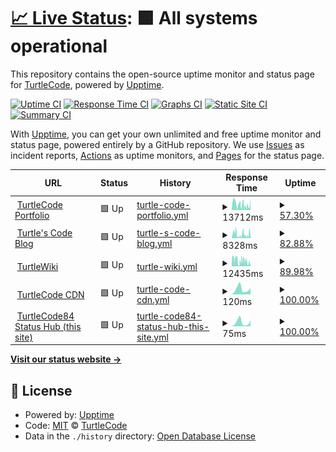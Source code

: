 # [📈 Live Status](https://turtlecode84.github.io/status): <!--live status--> **🟩 All systems operational**

This repository contains the open-source uptime monitor and status page for [TurtleCode](https://turtlecode84.github.io/status), powered by [Upptime](https://github.com/upptime/upptime).

[![Uptime CI](https://github.com/turtlecode84/status/workflows/Uptime%20CI/badge.svg)](https://github.com/turtlecode84/status/actions?query=workflow%3A%22Uptime+CI%22)
[![Response Time CI](https://github.com/turtlecode84/status/workflows/Response%20Time%20CI/badge.svg)](https://github.com/turtlecode84/status/actions?query=workflow%3A%22Response+Time+CI%22)
[![Graphs CI](https://github.com/turtlecode84/status/workflows/Graphs%20CI/badge.svg)](https://github.com/turtlecode84/status/actions?query=workflow%3A%22Graphs+CI%22)
[![Static Site CI](https://github.com/turtlecode84/status/workflows/Static%20Site%20CI/badge.svg)](https://github.com/turtlecode84/status/actions?query=workflow%3A%22Static+Site+CI%22)
[![Summary CI](https://github.com/turtlecode84/status/workflows/Summary%20CI/badge.svg)](https://github.com/turtlecode84/status/actions?query=workflow%3A%22Summary+CI%22)

With [Upptime](https://upptime.js.org), you can get your own unlimited and free uptime monitor and status page, powered entirely by a GitHub repository. We use [Issues](https://github.com/turtlecode84/status/issues) as incident reports, [Actions](https://github.com/turtlecode84/status/actions) as uptime monitors, and [Pages](https://turtlecode84.github.io/status) for the status page.

<!--start: status pages-->
<!-- This summary is generated by Upptime (https://github.com/upptime/upptime) -->
<!-- Do not edit this manually, your changes will be overwritten -->
<!-- prettier-ignore -->
| URL | Status | History | Response Time | Uptime |
| --- | ------ | ------- | ------------- | ------ |
| <img alt="" src="https://favicons.githubusercontent.com/portfolio.turtlecode84.repl.co" height="13"> [TurtleCode Portfolio](https://portfolio.turtlecode84.repl.co) | 🟩 Up | [turtle-code-portfolio.yml](https://github.com/TurtleCode84/status/commits/HEAD/history/turtle-code-portfolio.yml) | <details><summary><img alt="Response time graph" src="./graphs/turtle-code-portfolio/response-time-week.png" height="20"> 13712ms</summary><br><a href="https://turtlecode84.github.io/status/history/turtle-code-portfolio"><img alt="Response time 8959" src="https://img.shields.io/endpoint?url=https%3A%2F%2Fraw.githubusercontent.com%2FTurtleCode84%2Fstatus%2FHEAD%2Fapi%2Fturtle-code-portfolio%2Fresponse-time.json"></a><br><a href="https://turtlecode84.github.io/status/history/turtle-code-portfolio"><img alt="24-hour response time 11552" src="https://img.shields.io/endpoint?url=https%3A%2F%2Fraw.githubusercontent.com%2FTurtleCode84%2Fstatus%2FHEAD%2Fapi%2Fturtle-code-portfolio%2Fresponse-time-day.json"></a><br><a href="https://turtlecode84.github.io/status/history/turtle-code-portfolio"><img alt="7-day response time 13712" src="https://img.shields.io/endpoint?url=https%3A%2F%2Fraw.githubusercontent.com%2FTurtleCode84%2Fstatus%2FHEAD%2Fapi%2Fturtle-code-portfolio%2Fresponse-time-week.json"></a><br><a href="https://turtlecode84.github.io/status/history/turtle-code-portfolio"><img alt="30-day response time 8959" src="https://img.shields.io/endpoint?url=https%3A%2F%2Fraw.githubusercontent.com%2FTurtleCode84%2Fstatus%2FHEAD%2Fapi%2Fturtle-code-portfolio%2Fresponse-time-month.json"></a><br><a href="https://turtlecode84.github.io/status/history/turtle-code-portfolio"><img alt="1-year response time 8959" src="https://img.shields.io/endpoint?url=https%3A%2F%2Fraw.githubusercontent.com%2FTurtleCode84%2Fstatus%2FHEAD%2Fapi%2Fturtle-code-portfolio%2Fresponse-time-year.json"></a></details> | <details><summary><a href="https://turtlecode84.github.io/status/history/turtle-code-portfolio">57.30%</a></summary><a href="https://turtlecode84.github.io/status/history/turtle-code-portfolio"><img alt="All-time uptime 77.10%" src="https://img.shields.io/endpoint?url=https%3A%2F%2Fraw.githubusercontent.com%2FTurtleCode84%2Fstatus%2FHEAD%2Fapi%2Fturtle-code-portfolio%2Fuptime.json"></a><br><a href="https://turtlecode84.github.io/status/history/turtle-code-portfolio"><img alt="24-hour uptime 51.79%" src="https://img.shields.io/endpoint?url=https%3A%2F%2Fraw.githubusercontent.com%2FTurtleCode84%2Fstatus%2FHEAD%2Fapi%2Fturtle-code-portfolio%2Fuptime-day.json"></a><br><a href="https://turtlecode84.github.io/status/history/turtle-code-portfolio"><img alt="7-day uptime 57.30%" src="https://img.shields.io/endpoint?url=https%3A%2F%2Fraw.githubusercontent.com%2FTurtleCode84%2Fstatus%2FHEAD%2Fapi%2Fturtle-code-portfolio%2Fuptime-week.json"></a><br><a href="https://turtlecode84.github.io/status/history/turtle-code-portfolio"><img alt="30-day uptime 77.10%" src="https://img.shields.io/endpoint?url=https%3A%2F%2Fraw.githubusercontent.com%2FTurtleCode84%2Fstatus%2FHEAD%2Fapi%2Fturtle-code-portfolio%2Fuptime-month.json"></a><br><a href="https://turtlecode84.github.io/status/history/turtle-code-portfolio"><img alt="1-year uptime 77.10%" src="https://img.shields.io/endpoint?url=https%3A%2F%2Fraw.githubusercontent.com%2FTurtleCode84%2Fstatus%2FHEAD%2Fapi%2Fturtle-code-portfolio%2Fuptime-year.json"></a></details>
| <img alt="" src="https://favicons.githubusercontent.com/blog.turtlecode84.repl.co" height="13"> [Turtle's Code Blog](https://blog.turtlecode84.repl.co) | 🟩 Up | [turtle-s-code-blog.yml](https://github.com/TurtleCode84/status/commits/HEAD/history/turtle-s-code-blog.yml) | <details><summary><img alt="Response time graph" src="./graphs/turtle-s-code-blog/response-time-week.png" height="20"> 8328ms</summary><br><a href="https://turtlecode84.github.io/status/history/turtle-s-code-blog"><img alt="Response time 5521" src="https://img.shields.io/endpoint?url=https%3A%2F%2Fraw.githubusercontent.com%2FTurtleCode84%2Fstatus%2FHEAD%2Fapi%2Fturtle-s-code-blog%2Fresponse-time.json"></a><br><a href="https://turtlecode84.github.io/status/history/turtle-s-code-blog"><img alt="24-hour response time 7071" src="https://img.shields.io/endpoint?url=https%3A%2F%2Fraw.githubusercontent.com%2FTurtleCode84%2Fstatus%2FHEAD%2Fapi%2Fturtle-s-code-blog%2Fresponse-time-day.json"></a><br><a href="https://turtlecode84.github.io/status/history/turtle-s-code-blog"><img alt="7-day response time 8328" src="https://img.shields.io/endpoint?url=https%3A%2F%2Fraw.githubusercontent.com%2FTurtleCode84%2Fstatus%2FHEAD%2Fapi%2Fturtle-s-code-blog%2Fresponse-time-week.json"></a><br><a href="https://turtlecode84.github.io/status/history/turtle-s-code-blog"><img alt="30-day response time 5521" src="https://img.shields.io/endpoint?url=https%3A%2F%2Fraw.githubusercontent.com%2FTurtleCode84%2Fstatus%2FHEAD%2Fapi%2Fturtle-s-code-blog%2Fresponse-time-month.json"></a><br><a href="https://turtlecode84.github.io/status/history/turtle-s-code-blog"><img alt="1-year response time 5521" src="https://img.shields.io/endpoint?url=https%3A%2F%2Fraw.githubusercontent.com%2FTurtleCode84%2Fstatus%2FHEAD%2Fapi%2Fturtle-s-code-blog%2Fresponse-time-year.json"></a></details> | <details><summary><a href="https://turtlecode84.github.io/status/history/turtle-s-code-blog">82.88%</a></summary><a href="https://turtlecode84.github.io/status/history/turtle-s-code-blog"><img alt="All-time uptime 90.75%" src="https://img.shields.io/endpoint?url=https%3A%2F%2Fraw.githubusercontent.com%2FTurtleCode84%2Fstatus%2FHEAD%2Fapi%2Fturtle-s-code-blog%2Fuptime.json"></a><br><a href="https://turtlecode84.github.io/status/history/turtle-s-code-blog"><img alt="24-hour uptime 86.47%" src="https://img.shields.io/endpoint?url=https%3A%2F%2Fraw.githubusercontent.com%2FTurtleCode84%2Fstatus%2FHEAD%2Fapi%2Fturtle-s-code-blog%2Fuptime-day.json"></a><br><a href="https://turtlecode84.github.io/status/history/turtle-s-code-blog"><img alt="7-day uptime 82.88%" src="https://img.shields.io/endpoint?url=https%3A%2F%2Fraw.githubusercontent.com%2FTurtleCode84%2Fstatus%2FHEAD%2Fapi%2Fturtle-s-code-blog%2Fuptime-week.json"></a><br><a href="https://turtlecode84.github.io/status/history/turtle-s-code-blog"><img alt="30-day uptime 90.75%" src="https://img.shields.io/endpoint?url=https%3A%2F%2Fraw.githubusercontent.com%2FTurtleCode84%2Fstatus%2FHEAD%2Fapi%2Fturtle-s-code-blog%2Fuptime-month.json"></a><br><a href="https://turtlecode84.github.io/status/history/turtle-s-code-blog"><img alt="1-year uptime 90.75%" src="https://img.shields.io/endpoint?url=https%3A%2F%2Fraw.githubusercontent.com%2FTurtleCode84%2Fstatus%2FHEAD%2Fapi%2Fturtle-s-code-blog%2Fuptime-year.json"></a></details>
| <img alt="" src="https://favicons.githubusercontent.com/turtlewiki.turtlecode84.repl.co" height="13"> [TurtleWiki](https://turtlewiki.turtlecode84.repl.co/wiki) | 🟩 Up | [turtle-wiki.yml](https://github.com/TurtleCode84/status/commits/HEAD/history/turtle-wiki.yml) | <details><summary><img alt="Response time graph" src="./graphs/turtle-wiki/response-time-week.png" height="20"> 12435ms</summary><br><a href="https://turtlecode84.github.io/status/history/turtle-wiki"><img alt="Response time 9809" src="https://img.shields.io/endpoint?url=https%3A%2F%2Fraw.githubusercontent.com%2FTurtleCode84%2Fstatus%2FHEAD%2Fapi%2Fturtle-wiki%2Fresponse-time.json"></a><br><a href="https://turtlecode84.github.io/status/history/turtle-wiki"><img alt="24-hour response time 10122" src="https://img.shields.io/endpoint?url=https%3A%2F%2Fraw.githubusercontent.com%2FTurtleCode84%2Fstatus%2FHEAD%2Fapi%2Fturtle-wiki%2Fresponse-time-day.json"></a><br><a href="https://turtlecode84.github.io/status/history/turtle-wiki"><img alt="7-day response time 12435" src="https://img.shields.io/endpoint?url=https%3A%2F%2Fraw.githubusercontent.com%2FTurtleCode84%2Fstatus%2FHEAD%2Fapi%2Fturtle-wiki%2Fresponse-time-week.json"></a><br><a href="https://turtlecode84.github.io/status/history/turtle-wiki"><img alt="30-day response time 9809" src="https://img.shields.io/endpoint?url=https%3A%2F%2Fraw.githubusercontent.com%2FTurtleCode84%2Fstatus%2FHEAD%2Fapi%2Fturtle-wiki%2Fresponse-time-month.json"></a><br><a href="https://turtlecode84.github.io/status/history/turtle-wiki"><img alt="1-year response time 9809" src="https://img.shields.io/endpoint?url=https%3A%2F%2Fraw.githubusercontent.com%2FTurtleCode84%2Fstatus%2FHEAD%2Fapi%2Fturtle-wiki%2Fresponse-time-year.json"></a></details> | <details><summary><a href="https://turtlecode84.github.io/status/history/turtle-wiki">89.98%</a></summary><a href="https://turtlecode84.github.io/status/history/turtle-wiki"><img alt="All-time uptime 92.67%" src="https://img.shields.io/endpoint?url=https%3A%2F%2Fraw.githubusercontent.com%2FTurtleCode84%2Fstatus%2FHEAD%2Fapi%2Fturtle-wiki%2Fuptime.json"></a><br><a href="https://turtlecode84.github.io/status/history/turtle-wiki"><img alt="24-hour uptime 80.17%" src="https://img.shields.io/endpoint?url=https%3A%2F%2Fraw.githubusercontent.com%2FTurtleCode84%2Fstatus%2FHEAD%2Fapi%2Fturtle-wiki%2Fuptime-day.json"></a><br><a href="https://turtlecode84.github.io/status/history/turtle-wiki"><img alt="7-day uptime 89.98%" src="https://img.shields.io/endpoint?url=https%3A%2F%2Fraw.githubusercontent.com%2FTurtleCode84%2Fstatus%2FHEAD%2Fapi%2Fturtle-wiki%2Fuptime-week.json"></a><br><a href="https://turtlecode84.github.io/status/history/turtle-wiki"><img alt="30-day uptime 92.67%" src="https://img.shields.io/endpoint?url=https%3A%2F%2Fraw.githubusercontent.com%2FTurtleCode84%2Fstatus%2FHEAD%2Fapi%2Fturtle-wiki%2Fuptime-month.json"></a><br><a href="https://turtlecode84.github.io/status/history/turtle-wiki"><img alt="1-year uptime 92.67%" src="https://img.shields.io/endpoint?url=https%3A%2F%2Fraw.githubusercontent.com%2FTurtleCode84%2Fstatus%2FHEAD%2Fapi%2Fturtle-wiki%2Fuptime-year.json"></a></details>
| <img alt="" src="https://favicons.githubusercontent.com/turtlecode84.github.io" height="13"> [TurtleCode CDN](https://turtlecode84.github.io/cdn) | 🟩 Up | [turtle-code-cdn.yml](https://github.com/TurtleCode84/status/commits/HEAD/history/turtle-code-cdn.yml) | <details><summary><img alt="Response time graph" src="./graphs/turtle-code-cdn/response-time-week.png" height="20"> 120ms</summary><br><a href="https://turtlecode84.github.io/status/history/turtle-code-cdn"><img alt="Response time 126" src="https://img.shields.io/endpoint?url=https%3A%2F%2Fraw.githubusercontent.com%2FTurtleCode84%2Fstatus%2FHEAD%2Fapi%2Fturtle-code-cdn%2Fresponse-time.json"></a><br><a href="https://turtlecode84.github.io/status/history/turtle-code-cdn"><img alt="24-hour response time 145" src="https://img.shields.io/endpoint?url=https%3A%2F%2Fraw.githubusercontent.com%2FTurtleCode84%2Fstatus%2FHEAD%2Fapi%2Fturtle-code-cdn%2Fresponse-time-day.json"></a><br><a href="https://turtlecode84.github.io/status/history/turtle-code-cdn"><img alt="7-day response time 120" src="https://img.shields.io/endpoint?url=https%3A%2F%2Fraw.githubusercontent.com%2FTurtleCode84%2Fstatus%2FHEAD%2Fapi%2Fturtle-code-cdn%2Fresponse-time-week.json"></a><br><a href="https://turtlecode84.github.io/status/history/turtle-code-cdn"><img alt="30-day response time 126" src="https://img.shields.io/endpoint?url=https%3A%2F%2Fraw.githubusercontent.com%2FTurtleCode84%2Fstatus%2FHEAD%2Fapi%2Fturtle-code-cdn%2Fresponse-time-month.json"></a><br><a href="https://turtlecode84.github.io/status/history/turtle-code-cdn"><img alt="1-year response time 126" src="https://img.shields.io/endpoint?url=https%3A%2F%2Fraw.githubusercontent.com%2FTurtleCode84%2Fstatus%2FHEAD%2Fapi%2Fturtle-code-cdn%2Fresponse-time-year.json"></a></details> | <details><summary><a href="https://turtlecode84.github.io/status/history/turtle-code-cdn">100.00%</a></summary><a href="https://turtlecode84.github.io/status/history/turtle-code-cdn"><img alt="All-time uptime 100.00%" src="https://img.shields.io/endpoint?url=https%3A%2F%2Fraw.githubusercontent.com%2FTurtleCode84%2Fstatus%2FHEAD%2Fapi%2Fturtle-code-cdn%2Fuptime.json"></a><br><a href="https://turtlecode84.github.io/status/history/turtle-code-cdn"><img alt="24-hour uptime 100.00%" src="https://img.shields.io/endpoint?url=https%3A%2F%2Fraw.githubusercontent.com%2FTurtleCode84%2Fstatus%2FHEAD%2Fapi%2Fturtle-code-cdn%2Fuptime-day.json"></a><br><a href="https://turtlecode84.github.io/status/history/turtle-code-cdn"><img alt="7-day uptime 100.00%" src="https://img.shields.io/endpoint?url=https%3A%2F%2Fraw.githubusercontent.com%2FTurtleCode84%2Fstatus%2FHEAD%2Fapi%2Fturtle-code-cdn%2Fuptime-week.json"></a><br><a href="https://turtlecode84.github.io/status/history/turtle-code-cdn"><img alt="30-day uptime 100.00%" src="https://img.shields.io/endpoint?url=https%3A%2F%2Fraw.githubusercontent.com%2FTurtleCode84%2Fstatus%2FHEAD%2Fapi%2Fturtle-code-cdn%2Fuptime-month.json"></a><br><a href="https://turtlecode84.github.io/status/history/turtle-code-cdn"><img alt="1-year uptime 100.00%" src="https://img.shields.io/endpoint?url=https%3A%2F%2Fraw.githubusercontent.com%2FTurtleCode84%2Fstatus%2FHEAD%2Fapi%2Fturtle-code-cdn%2Fuptime-year.json"></a></details>
| <img alt="" src="https://favicons.githubusercontent.com/turtlecode84.github.io" height="13"> [TurtleCode84 Status Hub (this site)](https://turtlecode84.github.io/status) | 🟩 Up | [turtle-code84-status-hub-this-site.yml](https://github.com/TurtleCode84/status/commits/HEAD/history/turtle-code84-status-hub-this-site.yml) | <details><summary><img alt="Response time graph" src="./graphs/turtle-code84-status-hub-this-site/response-time-week.png" height="20"> 75ms</summary><br><a href="https://turtlecode84.github.io/status/history/turtle-code84-status-hub-this-site"><img alt="Response time 97" src="https://img.shields.io/endpoint?url=https%3A%2F%2Fraw.githubusercontent.com%2FTurtleCode84%2Fstatus%2FHEAD%2Fapi%2Fturtle-code84-status-hub-this-site%2Fresponse-time.json"></a><br><a href="https://turtlecode84.github.io/status/history/turtle-code84-status-hub-this-site"><img alt="24-hour response time 110" src="https://img.shields.io/endpoint?url=https%3A%2F%2Fraw.githubusercontent.com%2FTurtleCode84%2Fstatus%2FHEAD%2Fapi%2Fturtle-code84-status-hub-this-site%2Fresponse-time-day.json"></a><br><a href="https://turtlecode84.github.io/status/history/turtle-code84-status-hub-this-site"><img alt="7-day response time 75" src="https://img.shields.io/endpoint?url=https%3A%2F%2Fraw.githubusercontent.com%2FTurtleCode84%2Fstatus%2FHEAD%2Fapi%2Fturtle-code84-status-hub-this-site%2Fresponse-time-week.json"></a><br><a href="https://turtlecode84.github.io/status/history/turtle-code84-status-hub-this-site"><img alt="30-day response time 97" src="https://img.shields.io/endpoint?url=https%3A%2F%2Fraw.githubusercontent.com%2FTurtleCode84%2Fstatus%2FHEAD%2Fapi%2Fturtle-code84-status-hub-this-site%2Fresponse-time-month.json"></a><br><a href="https://turtlecode84.github.io/status/history/turtle-code84-status-hub-this-site"><img alt="1-year response time 97" src="https://img.shields.io/endpoint?url=https%3A%2F%2Fraw.githubusercontent.com%2FTurtleCode84%2Fstatus%2FHEAD%2Fapi%2Fturtle-code84-status-hub-this-site%2Fresponse-time-year.json"></a></details> | <details><summary><a href="https://turtlecode84.github.io/status/history/turtle-code84-status-hub-this-site">100.00%</a></summary><a href="https://turtlecode84.github.io/status/history/turtle-code84-status-hub-this-site"><img alt="All-time uptime 100.00%" src="https://img.shields.io/endpoint?url=https%3A%2F%2Fraw.githubusercontent.com%2FTurtleCode84%2Fstatus%2FHEAD%2Fapi%2Fturtle-code84-status-hub-this-site%2Fuptime.json"></a><br><a href="https://turtlecode84.github.io/status/history/turtle-code84-status-hub-this-site"><img alt="24-hour uptime 100.00%" src="https://img.shields.io/endpoint?url=https%3A%2F%2Fraw.githubusercontent.com%2FTurtleCode84%2Fstatus%2FHEAD%2Fapi%2Fturtle-code84-status-hub-this-site%2Fuptime-day.json"></a><br><a href="https://turtlecode84.github.io/status/history/turtle-code84-status-hub-this-site"><img alt="7-day uptime 100.00%" src="https://img.shields.io/endpoint?url=https%3A%2F%2Fraw.githubusercontent.com%2FTurtleCode84%2Fstatus%2FHEAD%2Fapi%2Fturtle-code84-status-hub-this-site%2Fuptime-week.json"></a><br><a href="https://turtlecode84.github.io/status/history/turtle-code84-status-hub-this-site"><img alt="30-day uptime 100.00%" src="https://img.shields.io/endpoint?url=https%3A%2F%2Fraw.githubusercontent.com%2FTurtleCode84%2Fstatus%2FHEAD%2Fapi%2Fturtle-code84-status-hub-this-site%2Fuptime-month.json"></a><br><a href="https://turtlecode84.github.io/status/history/turtle-code84-status-hub-this-site"><img alt="1-year uptime 100.00%" src="https://img.shields.io/endpoint?url=https%3A%2F%2Fraw.githubusercontent.com%2FTurtleCode84%2Fstatus%2FHEAD%2Fapi%2Fturtle-code84-status-hub-this-site%2Fuptime-year.json"></a></details>

<!--end: status pages-->

[**Visit our status website →**](https://turtlecode84.github.io/status)

## 📄 License

- Powered by: [Upptime](https://github.com/upptime/upptime)
- Code: [MIT](./LICENSE) © [TurtleCode](https://turtlecode84.github.io/status)
- Data in the `./history` directory: [Open Database License](https://opendatacommons.org/licenses/odbl/1-0/)
